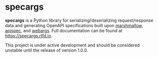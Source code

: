 # specargs

**specargs** is a Python library for serializing/deserializing request/response data and generating OpenAPI
specifications built upon [marshmallow](https://marshmallow.readthedocs.io), [apispec](https://apispec.readthedocs.io),
and [webargs](https://webargs.readthedocs.io). Full documentation can be found at <https://specargs.rtfd.io>.

This project is under active development and should be considered unstable until the release of version 1.0.0.
